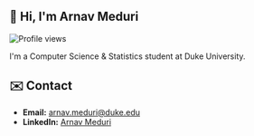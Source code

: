 ## 👋 Hi, I'm Arnav Meduri

![Profile views](https://komarev.com/ghpvc/?username=arnavmeduri&color=blue)

I'm a Computer Science & Statistics student at Duke University.

## ✉️ Contact
- **Email:** [arnav.meduri@duke.edu](mailto:arnav.meduri@duke.edu)  
- **LinkedIn:** [Arnav Meduri](https://www.linkedin.com/in/arnavmeduri05/)

